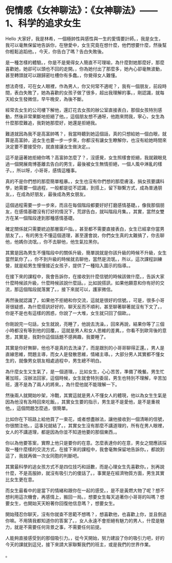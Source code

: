 # 倪情感《女神聊法》：《女神聊法》——1、科学的追求女生

Hello 大家好，我是林希，一個極帥性與感性與一生的愛情要計師。，我是女生，我可以毫無保留地告訴你，在戀愛中，女生究竟在想什麼，他們想要什麼，然後幫你輕鬆追蹈他。，今天，你告白了嗎？告白失敗後。

是一種怎樣的體驗。，你是不是覺得女人簡直不可理喻，為什麼對她那麼好，那麼喜歡她，她卻可以頭也不回的走開。，你為她付出了那麼多，她內心卻毫無波動，甚至轉頭就可以跟歸密吐槽你有多蠢。，你覺得女人難懂。

想法奇怪，可在女人眼裡，作為男人，你又何常不適呢？，我有一個朋友，前段時間，表白失敗了，她為喜歡的女孩子做了很多，超出我理解的事。，剛認識，就每天給女生發微信，早午晚安，為後不斷。

經常去女生的公司樓下解他，還訂花去女孩的辦公室直接表白，那個女孩特別感動，然後非常果斷地拒絕了他。，這個朋友想不通呀，他跑來問我，寧心，女生為什麼那麼難追，我對她那麼好，她還是拒絕我。

難道就因為我不是高富帥嗎？，我當時聽到她這個話，真的只想給她一個白眼，就算是高富帥，追女生也要一步一步來，你都沒有讓女生瞭解你，也沒有給她時間來決定要不要接受你，就直接讓女生做決定。。

這不是逼著她拒絕你嗎？高富帥怎麼了？，沒感覺，女生照樣會拒絕，我就親眼見過一個開展南博基離去告白的男生，最後被女生無情拒絕，一個人風中淋亂的樣子。，所以呀，小哥哥，感情這種事。

真的不是你們想的那麼簡單粗暴。，女生也沒有你們想的那麼膚淺，捐女孩要講科學，她需要一個過程，一般都是從不認識，到搭上，留下聯繫方式，成為普通朋友。，在成為好朋友，最後成為男女朋友。

這個過程需要一步一步來，而且在每個階段都要好好打磨感情基礎。，像我那個朋友，在感情基礎沒有打好的情況下，荒謬告白，就叫階段月集。，其實，當然女雙方在某一個階段達到那種感情基礎。

確定關係就只需要統迫那層窗戶指。，甚至都不需要直接表白，女生已經拿你當男朋友了。，有的男生不懂這個道理，甚至還會說，你們女生真的太難搞了，你去聊他，他媽你流氓。，你不去聊他，他生氣拉黑你。

其實是因為男生不懂階段中的關係升級，簡單說就是你該升級的時候不升級，女生當然氣你了。，你不到升級的時候就去聊他，當然是流氓。，所以，這次課程訓練營，就是給男生慢慢接近女孩子，提供了一種陷入圖示的指導。。

在接下來的課程中，我會告訴你，在接收到什麼信號的時候該做什麼。，告訴大家什麼時候該升級，什麼時候該說什麼話。，比如說搭訊，如果他願意和你有好的交流，那這個階段就落實了。，接下來就可以，護家微信。

再然後就認識了，如果他不拒絕和你交流，這就是很好的信號。，可是，很多小哥哥很疑惑，為什麼搭訊好好的，聊天反而不順利，甚至聊著聊著就沒有下文了。，你是不是也有這樣的困惑，你說了一大堆，女生就只回了個歐。。

你剛說完一句話，女生就說，亮睡了，他說去洗澡。，回來再說，結果你等了三個小時都沒有等到他的回覆。，這就是男人和女人思維的差異。，你看不到歐背後的意思，其實是，我對你這個話題不感興趣，我要睡了。

其實是你好無聊，他也不是真的去洗澡了，而是跟別的小哥哥聊得正還。，男人是直線思維，問題主導，而女人是發散思維，情緒主導。，大部分男人其實都不懂女生的，就像男女朋友相處過程中，男生總不明白。

為什麼女生又生氣了，是一個道理。，比如女生，心心苦苦，準備了晚餐。男生忙著加班，沒辦法回家，這個時候，女生就會特別委屈，男生也特別不理解，辛苦加班，還不是為了兩人的將來。，為什麼他就不能理解一下。

然後兩人就開始吵架，冷戰，其實這就是男人不懂女人的體現，他以為女生生氣是因為他沒有及時回來吃飯。，其實女生要的指示，男生是不是愛他，是不是重視他。，這個問題怎麼過，很簡單。

比如你在下班路上給他買了一束花，或者想盡辦法，讓他接收到一個清晰的信號，你很關注他。，這事兒就結了。，其實女生沒有那麼不講道理的，所有在男人眼裡，女人的不講道理，都是因為你並不知道他要的那個東西，。

你以為他要答案，實際上他只是要你的在意。怎麼表達你的在意，男女之間應該採取一種什麼樣的交流方式，在接下來的課程中，我會毫無保留地告訴你。，都說到這了，我就再做一次女同胞的判斷吧。

其實最科學的追女孩方式不是四位技巧和話數，而是心理女生先喜歡你。，別再說什麼，不是高服帥，就沒有吸引力的傻話了。，事實是在經濟物質方面，男生其實比女生更在意。

而女生最看中的是當下的情緒和跟你在一起的感受。，是不是黃燃大物了呢？想不想利用這次機會，再感情上，搬回一局。，想要女生每天追著你小哥哥的叫嗎？想要女生，也開始天天盼著你回復他信息嗎？，想要女生。

開始殘忍你聊天，沒有你就查不思範不想嗎？，想喜歡他，也喜歡上你，並且倒追你嘛。不用猜我都知道你的答案了。，女人永遠不會拒絕有魅力的男人，什麼是魅力，就是不需要任何背景之事，不需要任何前提。

人能夠直接感受到的那個吸引力。，從今天開始，努力建設了你的吸引力吧，好的今天的課就到這兒，接下來請大家聯繫我們的班主，或是我們的世界作業。

。